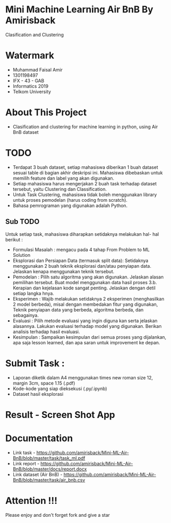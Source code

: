 # Mini Machine Learning Air BnB By Amirisback
Clasification and Clustering

# Watermark
- Muhammad Faisal Amir
- 1301198497
- IFX - 43 - GAB
- Informatics 2019
- Telkom University

# About This Project
- Clasification and clustering for machine learning in python, using Air BnB dataset

# TODO
- Terdapat 3 buah dataset, setiap mahasiswa  diberikan 1 buah  dataset sesuai table di bagian akhir deskripsi ini.  Mahasiswa dibebaskan untuk memilih feature dan label yang akan digunakan.  
- Setiap mahasiswa  harus  mengerjakan 2 buah task  terhadap dataset tersebut, yaitu Clustering dan  Classification. 
- Untuk Task Clustering, mahasiswa  tidak boleh menggunakan library   untuk proses pemodelan (harus coding from scratch). 
- Bahasa pemrograman yang digunakan adalah Python. 

## Sub TODO
Untuk setiap task, mahasiswa diharapkan setidaknya melakukan hal- hal berikut :  
- Formulasi Masalah : mengacu pada 4 tahap From Problem to ML Solution  
- Eksplorasi dan Persiapan Data (termasuk split data): Setidaknya menggunakan 2 buah teknik eksplorasi dan/atau penyiapan data. Jelaskan kenapa menggunakan teknik tersebut.  
- Pemodelan : Pilih satu algoritma yang akan digunakan. Jelaskan alasan pemilihan tersebut. Buat model menggunakan data hasil proses 3.b. Kerapian dan kejelasan kode sangat penting. Jelaskan dengan detil setiap langka hnya. 
- Eksperimen : Wajib melakukan setidaknya 2 eksperimen (menghasilkan 2 model berbeda), misal dengan membedakan fitur yang digunakan, Teknik penyiapan data yang berbeda, algoritma berbeda, dan sebagainya.  
- Evaluasi : Pilih metode evaluasi yang ingin diguna kan serta jelaskan alasannya. Lakukan evaluasi terhadap model yang digunakan. Berikan analisis terhadap hasil evaluasi.  
- Kesimpulan : Sampaikan kesimpulan dari semua proses yang dijalankan, apa saja lesson learned, dan apa saran untuk improvement ke depan.
 
# Submit Task :
- Laporan diketik dalam A4 menggunakan   times new roman size 12, margin 3cm, space 1.15 (.pdf)  
- Kode-kode yang siap dieksekusi (.py/.ipynb) 
- Dataset hasil eksplorasi 

# Result - Screen Shot App

# Documentation
- Link task - https://github.com/amirisback/Mini-ML-Air-BnB/blob/master/task/task_ml.pdf
- Link report - https://github.com/amirisback/Mini-ML-Air-BnB/blob/master/docs/report.docx
- Link dataset (Air BnB) -  https://github.com/amirisback/Mini-ML-Air-BnB/blob/master/task/air_bnb.csv

# Attention !!!
Please enjoy and don't forget fork and give a star